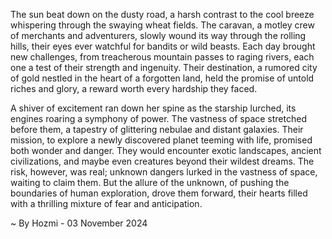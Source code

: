 
The sun beat down on the dusty road, a harsh contrast to the cool breeze whispering through the swaying wheat fields.  The caravan, a motley crew of merchants and adventurers, slowly wound its way through the rolling hills, their eyes ever watchful for bandits or wild beasts.  Each day brought new challenges, from treacherous mountain passes to raging rivers, each one a test of their strength and ingenuity. Their destination, a rumored city of gold nestled in the heart of a forgotten land, held the promise of untold riches and glory, a reward worth every hardship they faced.

A shiver of excitement ran down her spine as the starship lurched, its engines roaring a symphony of power.  The vastness of space stretched before them, a tapestry of glittering nebulae and distant galaxies.  Their mission, to explore a newly discovered planet teeming with life, promised both wonder and danger. They would encounter exotic landscapes, ancient civilizations, and maybe even creatures beyond their wildest dreams. The risk, however, was real; unknown dangers lurked in the vastness of space, waiting to claim them.  But the allure of the unknown, of pushing the boundaries of human exploration, drove them forward, their hearts filled with a thrilling mixture of fear and anticipation. 

~ By Hozmi - 03 November 2024

